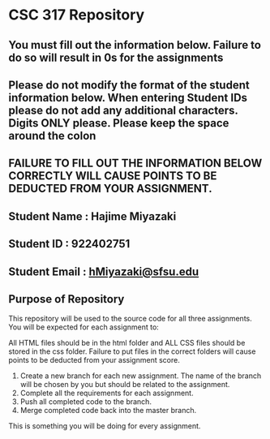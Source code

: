 # CSC 317 Repository

## You must fill out the information below. Failure to do so will result in 0s for the assignments

## Please do not modify the format of the student information below. When entering Student IDs please do not add any additional characters. Digits ONLY please. Please keep the space around the colon

## FAILURE TO FILL OUT THE INFORMATION BELOW CORRECTLY WILL CAUSE POINTS TO BE DEDUCTED FROM YOUR ASSIGNMENT.

## Student Name  : Hajime Miyazaki

## Student ID    : 922402751

## Student Email : hMiyazaki@sfsu.edu

## Purpose of Repository

This repository will be used to the source code for all three assignments. You will be expected for each assignment to:

All HTML files should be in the html folder and ALL CSS files should be stored in the css folder. Failure to put files in the correct folders will cause points to be deducted from your assignment score.

1. Create a new branch for each new assignment. The name of the branch will be chosen by you but should be related to the assignment.
2. Complete all the requirements for each assignment.
3. Push all completed code to the branch.
4. Merge completed code back into the master branch.

This is something you will be doing for every assignment.
